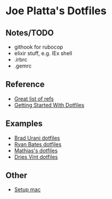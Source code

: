 # Joe Platta's Dotfiles
## Notes/TODO
* githook for rubocop
* elixir stuff, e.g. IEx shell
* .irbrc
* .gemrc

## Reference
* [Great list of refs](https://github.com/webpro/awesome-dotfiles)
* [Getting Started With Dotfiles](https://medium.com/@webprolific/getting-started-with-dotfiles-43c3602fd789)
## Examples
* [Brad Urani dotfiles](https://github.com/bradurani/dotfiles)
* [Ryan Bates dotfiles](https://github.com/ryanb/dotfiles)
* [Mathias's dotfiles](https://github.com/mathiasbynens/dotfiles)
* [Dries Vint dotfiles ](https://github.com/driesvints/dotfiles)
## Other
* [Setup mac](https://sourabhbajaj.com/mac-setup/Homebrew/)